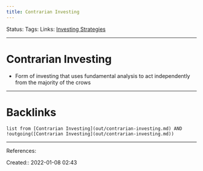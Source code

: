 ```yaml
---
title: Contrarian Investing
---
```

Status: 
Tags: 
Links: [Investing Strategies](None)
___
# Contrarian Investing
- Form of investing that uses fundamental analysis to act independently from the majority of the crows
___
# Backlinks
```dataview
list from [Contrarian Investing](out/contrarian-investing.md) AND !outgoing([Contrarian Investing](out/contrarian-investing.md))
```
___
References:

Created:: 2022-01-08 02:43
